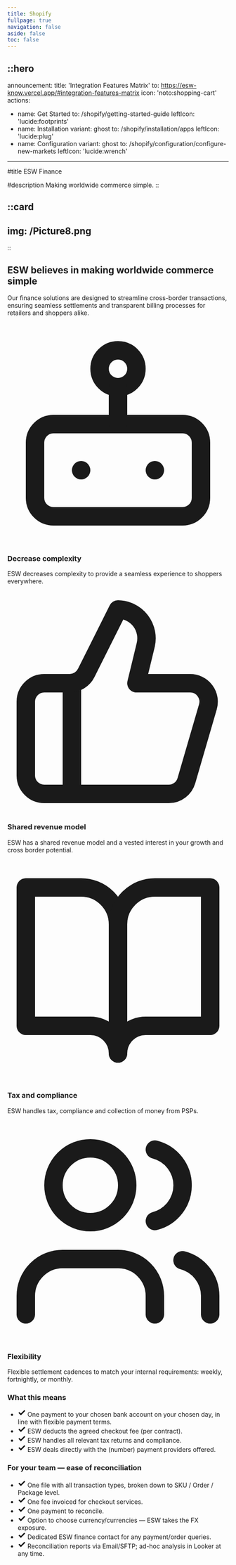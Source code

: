 ```yaml
---
title: Shopify
fullpage: true
navigation: false
aside: false
toc: false
---
```


::hero
---
announcement:
  title: 'Integration Features Matrix'
  to: https://esw-know.vercel.app/#integration-features-matrix
  icon: 'noto:shopping-cart'
actions:
  - name: Get Started
    to: /shopify/getting-started-guide
    leftIcon: 'lucide:footprints'
  - name: Installation
    variant: ghost
    to: /shopify/installation/apps
    leftIcon: 'lucide:plug'
  - name: Configuration
    variant: ghost
    to: /shopify/configuration/configure-new-markets
    leftIcon: 'lucide:wrench'
---

#title
ESW Finance

#description
Making worldwide commerce simple.
::

::card
---
img: /Picture8.png
---
::

<!-- Features (theme-aware, dark-ready) — image removed -->
<div class="max-w-[85rem] px-4 py-10 sm:px-6 lg:px-8 lg:py-14 mx-auto text-foreground">
  <!-- Grid -->
  <div class="grid lg:grid-cols-3 gap-8 lg:gap-12">
    <div class="lg:col-span-1">
      <h2 class="font-bold text-2xl md:text-3xl text-foreground">
        ESW believes in making worldwide commerce simple
      </h2>
      <p class="mt-2 md:mt-4 text-muted-foreground">
        Our finance solutions are designed to streamline cross-border transactions, ensuring seamless settlements and transparent billing processes for retailers and shoppers alike.
      </p>
    </div>
    <!-- End Col -->

  <div class="lg:col-span-2">
      <div class="grid sm:grid-cols-2 gap-8 md:gap-12">
        <!-- Icon Block -->
        <div class="flex gap-x-5">
          <svg class="shrink-0 mt-1 size-6 text-primary" xmlns="http://www.w3.org/2000/svg" viewBox="0 0 24 24" fill="none" stroke="currentColor" stroke-width="2" stroke-linecap="round" stroke-linejoin="round" aria-hidden="true">
            <rect width="18" height="10" x="3" y="11" rx="2" />
            <circle cx="12" cy="5" r="2" />
            <path d="M12 7v4" />
            <line x1="8" x2="8" y1="16" y2="16" />
            <line x1="16" x2="16" y1="16" y2="16" />
          </svg>
          <div class="grow">
            <h3 class="text-lg font-semibold text-foreground">Decrease complexity</h3>
            <p class="mt-1 text-muted-foreground">ESW decreases complexity to provide a seamless experience to shoppers everywhere.</p>
          </div>
        </div><!-- End Icon Block -->

  <!-- Icon Block -->
  <div class="flex gap-x-5">
          <svg class="shrink-0 mt-1 size-6 text-primary" xmlns="http://www.w3.org/2000/svg" viewBox="0 0 24 24" fill="none" stroke="currentColor" stroke-width="2" stroke-linecap="round" stroke-linejoin="round" aria-hidden="true">
            <path d="M7 10v12" />
            <path d="M15 5.88 14 10h5.83a2 2 0 0 1 1.92 2.56l-2.33 8A2 2 0 0 1 17.5 22H4a2 2 0 0 1-2-2v-8a2 2 0 0 1 2-2h2.76a2 2 0 0 0 1.79-1.11L12 2h0a3.13 3.13 0 0 1 3 3.88Z" />
          </svg>
          <div class="grow">
            <h3 class="text-lg font-semibold text-foreground">Shared revenue model</h3>
            <p class="mt-1 text-muted-foreground">ESW has a shared revenue model and a vested interest in your growth and cross border potential.</p>
          </div>
        </div><!-- End Icon Block -->

  <!-- Icon Block -->
  <div class="flex gap-x-5">
          <svg class="shrink-0 mt-1 size-6 text-primary" xmlns="http://www.w3.org/2000/svg" viewBox="0 0 24 24" fill="none" stroke="currentColor" stroke-width="2" stroke-linecap="round" stroke-linejoin="round" aria-hidden="true">
            <path d="M2 3h6a4 4 0 0 1 4 4v14a3 3 0 0 0-3-3H2z" />
            <path d="M22 3h-6a4 4 0 0 0-4 4v14a3 3 0 0 1 3-3h7z" />
          </svg>
          <div class="grow">
            <h3 class="text-lg font-semibold text-foreground">Tax and compliance</h3>
            <p class="mt-1 text-muted-foreground">ESW handles tax, compliance and collection of money from PSPs.</p>
          </div>
        </div><!-- End Icon Block -->

  <!-- Icon Block -->
  <div class="flex gap-x-5">
          <svg class="shrink-0 mt-1 size-6 text-primary" xmlns="http://www.w3.org/2000/svg" viewBox="0 0 24 24" fill="none" stroke="currentColor" stroke-width="2" stroke-linecap="round" stroke-linejoin="round" aria-hidden="true">
            <path d="M16 21v-2a4 4 0 0 0-4-4H6a4 4 0 0 0-4 4v2" />
            <circle cx="9" cy="7" r="4" />
            <path d="M22 21v-2a4 4 0 0 0-3-3.87" />
            <path d="M16 3.13a4 4 0 0 1 0 7.75" />
          </svg>
          <div class="grow">
            <h3 class="text-lg font-semibold text-foreground">Flexibility</h3>
            <p class="mt-1 text-muted-foreground">Flexible settlement cadences to match your internal requirements: weekly, fortnightly, or monthly.</p>
          </div>
        </div><!-- End Icon Block -->
      </div>
    </div><!-- End Col -->
  </div><!-- End Grid -->
</div><!-- End Features -->



<!-- What this means + Reconciliation cards -->
<div class="max-w-6xl mx-auto px-4 sm:px-6 lg:px-8">
  <div class="grid md:grid-cols-2 gap-6 lg:gap-8">

<!-- Card: What this means -->
  <div class="bg-white dark:bg-slate-900 border border-slate-200 dark:border-slate-800 shadow-xl rounded-3xl p-8 sm:p-10">
      <h3 class="text-slate-900 dark:text-white text-lg font-semibold mb-4">What this means</h3>
      <ul class="space-y-5">
        <li class="flex items-start text-[15px] text-slate-600 dark:text-slate-300 font-medium">
          <svg xmlns="http://www.w3.org/2000/svg" width="18" height="18" class="mr-3 shrink-0 text-emerald-500 dark:text-emerald-400 fill-current" viewBox="0 0 24 24">
            <path d="M9.707 19.121a.997.997 0 0 1-1.414 0l-5.646-5.647a1.5 1.5 0 0 1 0-2.121l.707-.707a1.5 1.5 0 0 1 2.121 0L9 14.171l9.525-9.525a1.5 1.5 0 0 1 2.121 0l.707.707a1.5 1.5 0 0 1 0 2.121z"/>
          </svg>
          One payment to your chosen bank account on your chosen day, in line with flexible payment terms.
        </li>
        <li class="flex items-start text-[15px] text-slate-600 dark:text-slate-300 font-medium">
          <svg xmlns="http://www.w3.org/2000/svg" width="18" height="18" class="mr-3 shrink-0 text-emerald-500 dark:text-emerald-400 fill-current" viewBox="0 0 24 24">
            <path d="M9.707 19.121a.997.997 0 0 1-1.414 0l-5.646-5.647a1.5 1.5 0 0 1 0-2.121l.707-.707a1.5 1.5 0 0 1 2.121 0L9 14.171l9.525-9.525a1.5 1.5 0 0 1 2.121 0l.707.707a1.5 1.5 0 0 1 0 2.121z"/>
          </svg>
          ESW deducts the agreed checkout fee (per contract).
        </li>
        <li class="flex items-start text-[15px] text-slate-600 dark:text-slate-300 font-medium">
          <svg xmlns="http://www.w3.org/2000/svg" width="18" height="18" class="mr-3 shrink-0 text-emerald-500 dark:text-emerald-400 fill-current" viewBox="0 0 24 24">
            <path d="M9.707 19.121a.997.997 0 0 1-1.414 0l-5.646-5.647a1.5 1.5 0 0 1 0-2.121l.707-.707a1.5 1.5 0 0 1 2.121 0L9 14.171l9.525-9.525a1.5 1.5 0 0 1 2.121 0l.707.707a1.5 1.5 0 0 1 0 2.121z"/>
          </svg>
          ESW handles all relevant tax returns and compliance.
        </li>
        <li class="flex items-start text-[15px] text-slate-600 dark:text-slate-300 font-medium">
          <svg xmlns="http://www.w3.org/2000/svg" width="18" height="18" class="mr-3 shrink-0 text-emerald-500 dark:text-emerald-400 fill-current" viewBox="0 0 24 24">
            <path d="M9.707 19.121a.997.997 0 0 1-1.414 0l-5.646-5.647a1.5 1.5 0 0 1 0-2.121l.707-.707a1.5 1.5 0 0 1 2.121 0L9 14.171l9.525-9.525a1.5 1.5 0 0 1 2.121 0l.707.707a1.5 1.5 0 0 1 0 2.121z"/>
          </svg>
          ESW deals directly with the (number) payment providers offered.
        </li>
      </ul>
    </div>

  <!-- Card: For your team - ease of reconciliation -->
  <div class="bg-slate-900 dark:bg-slate-900 border border-gray-900 dark:border-slate-800 shadow-xl rounded-3xl p-8 sm:p-10 relative md:right-1">
      <h3 class="text-white text-lg font-semibold mb-4">For your team — ease of reconciliation</h3>
      <ul class="space-y-5">
        <li class="flex items-start text-[15px] text-slate-300 font-medium">
          <svg xmlns="http://www.w3.org/2000/svg" width="18" height="18" class="mr-3 shrink-0 text-emerald-400 fill-current" viewBox="0 0 24 24">
            <path d="M9.707 19.121a.997.997 0 0 1-1.414 0l-5.646-5.647a1.5 1.5 0 0 1 0-2.121l.707-.707a1.5 1.5 0 0 1 2.121 0L9 14.171l9.525-9.525a1.5 1.5 0 0 1 2.121 0l.707.707a1.5 1.5 0 0 1 0 2.121z"/>
          </svg>
          One file with all transaction types, broken down to SKU / Order / Package level.
        </li>
        <li class="flex items-start text-[15px] text-slate-300 font-medium">
          <svg xmlns="http://www.w3.org/2000/svg" width="18" height="18" class="mr-3 shrink-0 text-emerald-400 fill-current" viewBox="0 0 24 24">
            <path d="M9.707 19.121a.997.997 0 0 1-1.414 0l-5.646-5.647a1.5 1.5 0 0 1 0-2.121l.707-.707a1.5 1.5 0 0 1 2.121 0L9 14.171l9.525-9.525a1.5 1.5 0 0 1 2.121 0l.707.707a1.5 1.5 0 0 1 0 2.121z"/>
          </svg>
          One fee invoiced for checkout services.
        </li>
        <li class="flex items-start text-[15px] text-slate-300 font-medium">
          <svg xmlns="http://www.w3.org/2000/svg" width="18" height="18" class="mr-3 shrink-0 text-emerald-400 fill-current" viewBox="0 0 24 24">
            <path d="M9.707 19.121a.997.997 0 0 1-1.414 0l-5.646-5.647a1.5 1.5 0 0 1 0-2.121l.707-.707a1.5 1.5 0 0 1 2.121 0L9 14.171l9.525-9.525a1.5 1.5 0 0 1 2.121 0l.707.707a1.5 1.5 0 0 1 0 2.121z"/>
          </svg>
          One payment to reconcile.
        </li>
        <li class="flex items-start text-[15px] text-slate-300 font-medium">
          <svg xmlns="http://www.w3.org/2000/svg" width="18" height="18" class="mr-3 shrink-0 text-emerald-400 fill-current" viewBox="0 0 24 24">
            <path d="M9.707 19.121a.997.997 0 0 1-1.414 0l-5.646-5.647a1.5 1.5 0 0 1 0-2.121l.707-.707a1.5 1.5 0 0 1 2.121 0L9 14.171l9.525-9.525a1.5 1.5 0 0 1 2.121 0l.707.707a1.5 1.5 0 0 1 0 2.121z"/>
          </svg>
          Option to choose currency/currencies — ESW takes the FX exposure.
        </li>
        <li class="flex items-start text-[15px] text-slate-300 font-medium">
          <svg xmlns="http://www.w3.org/2000/svg" width="18" height="18" class="mr-3 shrink-0 text-emerald-400 fill-current" viewBox="0 0 24 24">
            <path d="M9.707 19.121a.997.997 0 0 1-1.414 0l-5.646-5.647a1.5 1.5 0 0 1 0-2.121l.707-.707a1.5 1.5 0 0 1 2.121 0L9 14.171l9.525-9.525a1.5 1.5 0 0 1 2.121 0l.707.707a1.5 1.5 0 0 1 0 2.121z"/>
          </svg>
          Dedicated ESW finance contact for any payment/order queries.
        </li>
        <li class="flex items-start text-[15px] text-slate-300 font-medium">
          <svg xmlns="http://www.w3.org/2000/svg" width="18" height="18" class="mr-3 shrink-0 text-emerald-400 fill-current" viewBox="0 0 24 24">
            <path d="M9.707 19.121a.997.997 0 0 1-1.414 0l-5.646-5.647a1.5 1.5 0 0 1 0-2.121l.707-.707a1.5 1.5 0 0 1 2.121 0L9 14.171l9.525-9.525a1.5 1.5 0 0 1 2.121 0l.707.707a1.5 1.5 0 0 1 0 2.121z"/>
          </svg>
          Reconciliation reports via Email/SFTP; ad-hoc analysis in Looker at any time.
        </li>
      </ul>
    </div>
  </div>
</div>






